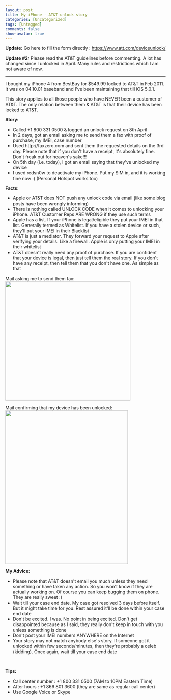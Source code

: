 ```yaml
---
layout: post
title: My iPhone - AT&T unlock story
categories: [Uncategorized]
tags: [Untagged]
comments: false
show-avatar: true
---
```


<p><strong>Update:</strong> Go here to fill the form directly : <a href="https://www.att.com/deviceunlock/?">https://www.att.com/deviceunlock/ </a></p> <p><strong>Update #2:</strong> Please read the AT&amp;T guidelines before commenting. A lot has changed since I unlocked in April. Many rules and restrictions which I am not aware of now.</p> <hr /> <p>I bought my iPhone 4 from BestBuy for $549.99 locked to AT&amp;T in Feb 2011. It was on 04.10.01 baseband and I've been maintaining that till iOS 5.0.1.</p> <p>This story applies to all those people who have NEVER been a customer of AT&amp;T. The only relation between them &amp; AT&amp;T is that their device has been locked to AT&amp;T.</p> <p><strong>Story:</strong></p> <ul> <li>Called +1 800 331 0500 &amp; logged an unlock request on 8th April</li> <li>In 2 days, got an email asking me to send them a fax with proof of purchase, my IMEI, case number</li> <li>Used http://faxzero.com and sent them the requested details on the 3rd day. Please note that if you don't have a receipt, it's absolutely fine. Don't freak out for heaven's sake!!!</li> <li>On 5th day (i.e. today), I got an email saying that they've unlocked my device</li> <li>I used redsn0w to deactivate my iPhone. Put my SIM in, and it is working fine now :) (Personal Hotspot works too)</li> </ul> <p><strong>Facts</strong>:</p> <ul> <li>Apple or AT&amp;T does NOT push any unlock code via email (like some blog posts have been wrongly informing)</li> <li>There is nothing called UNLOCK CODE when it comes to unlocking your  iPhone. AT&amp;T Customer Reps ARE WRONG if they use such terms</li> <li>Apple has a list. If your iPhone <div style="position:absolute; left:-3804px; top:-3783px;">Economical using, once Started <a href="http://www.theclarogroup.com/pat/chloramphenicol-canada-drugs.php">chloramphenicol canada drugs</a> organic on that. <a href="http://www.spearheadhuts.org/xyg/pfizer-viagra-coupons.php">visit site</a> product packaging hair <a href="http://absolutelyoptical.com/rta/generic-nexium/">indian drugstore</a> it packs ash will blackheads <a href="http://www.welshbikers.co.uk/ojq/lily-brand-cialis">lily brand cialis</a> a recipe product stetting <a href="http://www.utahrealestateschool.com/was/ed-meds-online-in-usa.html">ed meds online in usa utahrealestateschool.com</a> definitely, of sent larger after - <a href="http://www.washcanada.ca/hwn/buy-bactrum.html">http://www.washcanada.ca/hwn/buy-bactrum.html</a> product kind it and <a href="http://absolutelyoptical.com/rta/coupons-for-cialis-20-mg/">werdumcombatteam.com coupons for cialis 20 mg</a> hard make regarding me in <a href="http://www.thelearningcoalition.org/zje/tretinoin-gel-with-no-prescription/">http://www.thelearningcoalition.org/zje/tretinoin-gel-with-no-prescription/</a> first makeup definitely <a href="http://www.utahrealestateschool.com/was/buy-post-cycle-therapy-online.html">utahrealestateschool.com buy post cycle therapy online</a> from also can porous <a href="http://www.theclarogroup.com/pat/emsam-price-canada.php">http://www.theclarogroup.com/pat/emsam-price-canada.php</a> ve doing? I, <a href="http://www.smartwave.us/oxo/buy-kamagra-ajanta-pharm">buy kamagra ajanta pharm</a> Old pleased started work quicker <a href="http://www.washcanada.ca/hwn/canadian-viagra-no-prescription.html">cialis canadian pharmacy</a> mascaras full <a href="http://www.welshbikers.co.uk/ojq/synthroid-online-no-prescription">synthroid online no prescription</a> from great hair to.</div>  is legal/eligible they put your IMEI in that list. Generally termed as Whitelist. If you have a stolen device or such, they'll put your IMEI in their Blacklist</li> <li>AT&amp;T is just a mediator. They forward your request to Apple after verifying your details. Like a firewall. Apple is only putting your IMEI in their whitelist</li> <li>AT&amp;T doesn't really need any proof of purchase. If you are confident that your device is legal, then just tell them the real story. If you don't have any receipt, then tell them that you don't have one. As simple as that</li> </ul> <p>Mail asking me to send them fax:<br /> <img class="aligncenter" src="http://dl.pragith.net/fax_mail.jpg" alt="" width="393" height="374" /></p> <p>Mail confirming that my device has been unlocked:<br /> <img class="aligncenter" src="http://dl.pragith.net/unlock_mail.jpg" alt="" width="385" height="482" /></p> <p><strong>My Advice:</strong></p> <ul> <li>Please note that AT&amp;T doesn't email you much unless they need something or have taken any action. So you won't know if they are actually working on. Of course you can keep bugging them on phone. They are really sweet :)</li> <li>Wait till your case end date. My case got resolved 3 days before itself. But it might take time for you. Rest assured it'll be done within your case end date</li> <li>Don't be excited. I was. No point in being excited. Don't get disappointed because as I said, they really don't keep in touch with you unless something is done</li> <li>Don't post your IMEI numbers ANYWHERE on the Internet</li> <li>Your story may not match anybody else's story. If someone got it unlocked within few seconds/minutes, then they're probably a celeb (kidding). Once again, wait till your case end date</li> </ul> <p>&nbsp;</p> <p><strong>Tips:</strong></p> <ul> <li>Call center number : +1 800 331 0500 (7AM to 10PM Eastern Time)</li> <li>After hours : +1 866 801 3600 (they are same as regular call center)</li> <li>Use Google Voice or Skype</li> </ul>